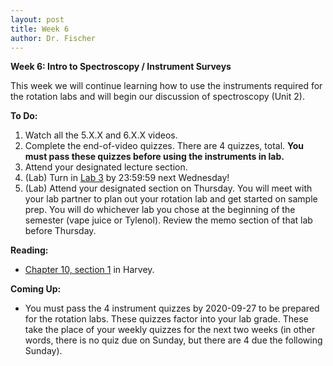 ```yaml
---
layout: post
title: Week 6
author: Dr. Fischer
---
```


**Week 6: Intro to Spectroscopy / Instrument Surveys**

This week we will continue learning how to use the instruments required for the rotation labs and will begin our discussion of spectroscopy (Unit 2).

**To Do:**

1. Watch all the 5.X.X and 6.X.X videos.  
1. Complete the end-of-video quizzes.  There are 4 quizzes, total.  **You must pass these quizzes before using the instruments in lab.**
1. Attend your designated lecture section.
1. (Lab) Turn in [Lab 3]({{site.url}}/chem370/lab-manual/) by 23:59:59 next Wednesday!
1. (Lab) Attend your designated section on Thursday.  You will meet with your lab partner to plan out your rotation lab and get started on sample prep.  You will do whichever lab you chose at the beginning of the semester (vape juice or Tylenol).  Review the memo section of that lab before Thursday.

**Reading:**

- [Chapter 10, section 1](https://chem.libretexts.org/Bookshelves/Analytical_Chemistry/Book%3A_Analytical_Chemistry_2.1_(Harvey)/10%3A_Spectroscopic_Methods/10.01%3A_Overview_of_Spectroscopy) in Harvey.

**Coming Up:**

- You must pass the 4 instrument quizzes by 2020-09-27 to be prepared for the rotation labs.  These quizzes factor into your lab grade.  These take the place of your weekly quizzes for the next two weeks (in other words, there is no quiz due on Sunday, but there are 4 due the following Sunday).

